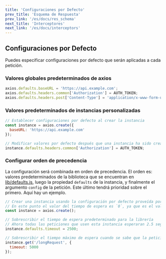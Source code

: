 ```yaml
---
title: 'Configuraciones por Defecto'
prev_title: 'Esquema de Respuesta'
prev_link: '/es/docs/res_schema'
next_title: 'Interceptores'
next_link: '/es/docs/interceptors'
---
```


## Configuraciones por Defecto

Puedes especificar configuraciones por defecto que serán aplicadas a cada petición.

### Valores globales predeterminados de axios

```js
axios.defaults.baseURL = 'https://api.example.com';
axios.defaults.headers.common['Authorization'] = AUTH_TOKEN;
axios.defaults.headers.post['Content-Type'] = 'application/x-www-form-urlencoded';
```

### Valores predeterminados de instancias personalizadas

```js
// Establecer configuraciones por defecto al crear la instancia
const instance = axios.create({
  baseURL: 'https://api.example.com'
});

// Modificar valores por defecto después que una instancia ha sido creada
instance.defaults.headers.common['Authorization'] = AUTH_TOKEN;
```

### Configurar orden de precedencia

La configuración será combinada en orden de precedencia. El orden es: valores predeterminados de la biblioteca que se encuentran en [lib/defaults.js](https://github.com/axios/axios/blob/v1.x/lib/defaults.js#L28), luego la propiedad `defaults` de la instancia, y finalmente el argumento `config` de la petición. Este último tendrá prioridad sobre el primero. Aquí hay un ejemplo.

```js
// Crear una instancia usando la configuración por defecto proveída por la librería
// En este punto el valor del tiempo de espera es `0`, ya que es el valor predeterminado de la librería.
const instance = axios.create();

// Sobrescribir el tiempo de espera predeterminado para la librería
// Ahora todas las peticiones que usen esta instancia esperaran 2.5 segundos antes de ser canceladas
instance.defaults.timeout = 2500;

// Sobrescribir el tiempo máximo de espera cuando se sabe que la petición tomara mucho tiempo
instance.get('/longRequest', {
  timeout: 5000
});
```
